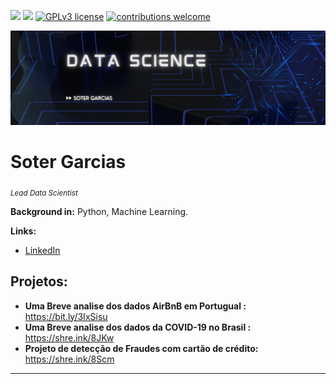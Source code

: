 [![](https://img.shields.io/badge/author-SGarcias-red.svg)](https://www.linkedin.com/in/soter-garcias-70165968/)
[![](https://img.shields.io/badge/python-3.7+-blue.svg)](https://www.python.org/downloads/release/python-365/) 
[![GPLv3 license](https://img.shields.io/badge/License-GPLv3-blue.svg)](http://perso.crans.org/besson/LICENSE.html) [![contributions welcome](https://img.shields.io/badge/contributions-welcome-brightgreen.svg?style=flat)](https://github.com/SoterGarcias/Portfolio/issues)

<p align="center">
  <img src="LinkedIn Banner.png" >
</p>

# Soter Garcias
<sub>*Lead Data Scientist* </sub>



**Background in:** Python, Machine Learning.

**Links:**

* [LinkedIn](https://www.linkedin.com/in/soter-garcias-70165968/)



## Projetos:


* **Uma Breve analise dos dados AirBnB em Portugual :** https://bit.ly/3IxSisu
* **Uma Breve analise dos dados da COVID-19 no Brasil :** https://shre.ink/8JKw
* **Projeto de detecção de Fraudes com cartão de crédito:** https://shre.ink/8Scm

---
